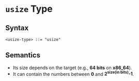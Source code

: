 # `usize` Type

## Syntax

```
<usize-type> ::= "usize"
```

## Semantics

- Its size depends on the target (e.g., **64 bits** on **x86_64**).
- It can contain the numbers between **0** and **2<sup>size(in bits)</sup>-1**.
